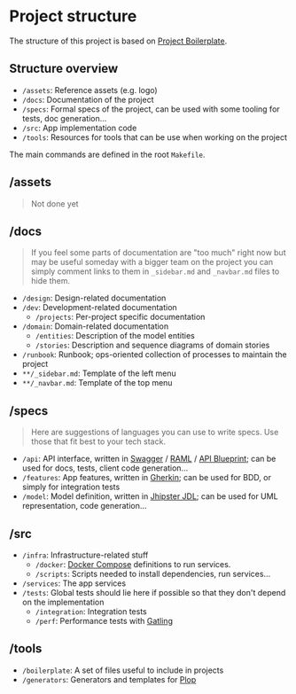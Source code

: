 # Project structure

The structure of this project is based on [Project Boilerplate](https://github.com/antarestupin/project-boilerplate).

## Structure overview

- `/assets`: Reference assets (e.g. logo)
- `/docs`:   Documentation of the project
- `/specs`:  Formal specs of the project, can be used with some tooling for tests, doc generation…
- `/src`:    App implementation code
- `/tools`:  Resources for tools that can be use when working on the project

The main commands are defined in the root `Makefile`.

## /assets

> Not done yet

## /docs

> If you feel some parts of documentation are "too much" right now but may be useful someday with a bigger team on the project you can simply comment links to them in `_sidebar.md` and `_navbar.md` files to hide them.

- `/design`:         Design-related documentation
- `/dev`:            Development-related documentation
  - `/projects`:     Per-project specific documentation
- `/domain`:         Domain-related documentation
  - `/entities`:     Description of the model entities
  - `/stories`:      Description and sequence diagrams of domain stories
- `/runbook`:        Runbook; ops-oriented collection of processes to maintain the project
- `**/_sidebar.md`: Template of the left menu
- `**/_navbar.md`:  Template of the top menu

## /specs

> Here are suggestions of languages you can use to write specs. Use those that fit best to your tech stack.

- `/api`:      API interface, written in [Swagger](https://swagger.io/) / [RAML](https://raml.org/) / [API Blueprint](https://apiblueprint.org/); can be used for docs, tests, client code generation…
- `/features`: App features, written in [Gherkin](https://cucumber.io/docs/reference); can be used for BDD, or simply for integration tests
- `/model`:    Model definition, written in [Jhipster JDL](http://www.jhipster.tech/jdl/); can be used for UML representation, code generation…

## /src

- `/infra`:  Infrastructure-related stuff
  - `/docker`:  [Docker Compose](https://docs.docker.com/compose/overview/) definitions to run services.
  - `/scripts`: Scripts needed to install dependencies, run services…
- `/services`:      The app services
- `/tests`:         Global tests should lie here if possible so that they don't depend on the implementation
  - `/integration`: Integration tests
  - `/perf`:        Performance tests with [Gatling](https://gatling.io)

## /tools

- `/boilerplate`: A set of files useful to include in projects
- `/generators`: Generators and templates for [Plop](https://plopjs.com/)
